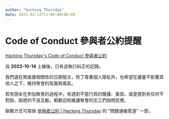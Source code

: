 ```yaml
---
author: "Hacking Thursday"
date: 2023-03-13T11:00:00+08:00
---
```

# Code of Conduct 參與者公約提醒

[Hacking Thursday's Code of Conduct 參與者公約](https://www.hackingthursday.org/coc)

自 **2022-10-14** 上線後，已有過執行糾正的記錄。

我們選在無直接相關性的日期發文，除了尊重個人隱私外，也希望在儘量不影響其他人之下，維持聚會的氛圍與風氣。

若有朋友在參加聚會的過程中，有遇到不當行爲的騷擾、委屈，或是感到有任何不對勁、困惑的不良互動，都歡迎和維護聚會的志工們詢問反應。

聯繫方式可查詢 [參與者公約 | Hacking Thursday](https://www.hackingthursday.org/coc) 的 "問題通報管道" 一節。
